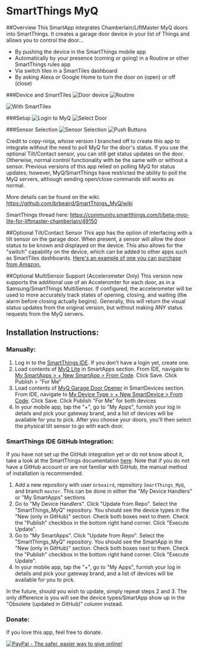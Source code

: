 
# SmartThings MyQ

##Overview
This SmartApp integrates Chamberlain/LiftMaster MyQ doors into SmartThings. It creates a garage door device in your list of Things and allows you to control the door...

* By pushing the device in the SmartThings mobile app
* Automatically by your presence (coming or going) in a Routine or other SmartThings rules app
* Via switch tiles in a SmartTiles dashboard
* By asking Alexa or Google Home to turn the door on (open) or off (close)

###Device and SmartTiles
![Door device](http://i.imgur.com/zBXS6nQm.png "Door device")  ![Routine](http://i.imgur.com/fmDa1t6m.png "Routine") 


![With SmartTiles](http://i.imgur.com/WhbN2H9m.png "With SmartTiles")    


###Setup
![Login to MyQ](http://i.imgur.com/PLEbmsdm.png "Login to MyQ")
![Select Door](http://i.imgur.com/XUDFLucm.png "Door Select")


###Sensor Selection
![Sensor Selection](http://i.imgur.com/aKf14HHm.png "Sensor selection")
![Push Buttons](http://i.imgur.com/SIkag7Cm.png "Push Buttons")




Credit to copy-ninja, whose version I branched off to create this app to integrate without the need to poll MyQ for the door's status. If you use the optional Tilt/Contact sensor, you can still get status updates on the door. Otherwise, normal control functionality with be the same with or without a sensor. Previous versions of this app relied on polling MyQ for status updates; however, MyQ/SmartThings have restricted the ability to poll the MyQ servers, although sending open/close commands still works as normal.

More details can be found on the wiki: https://github.com/brbeaird/SmartThings_MyQ/wiki

SmartThings thread here: <a href="https://community.smartthings.com/t/release-myq-lite-for-liftmaster-chamberlain/49150">https://community.smartthings.com/t/beta-myq-lite-for-liftmaster-chamberlain/49150</a>

##Optional Tilt/Contact Sensor
This app has the option of interfacing with a tilt sensor on the garage door. When present, a sensor will allow the door status to be known and displayed on the device. This also allows for the "switch" capability on the device, which can be added to other apps such as SmartTiles dashboards. <a href="https://www.amazon.com/gp/product/B00HGVJRX2/ref=as_li_tl?ie=UTF8&tag=brbeaird-20&camp=1789&creative=9325&linkCode=as2&creativeASIN=B00HGVJRX2&linkId=b95bd197703395387d5d0bfe06c4866f">Here's an example of one you can purchase from Amazon.</a>

##Optional MultiSensor Support (Accelerometer Only)
This version now supports the additional use of an Acceleromter for each door, as in a Samsung/SmartThings MultiSensor. If configured, the accelerometer will be used to more accurately track states of opening, closing, and waiting (the alarm before closing actually begins). Generally, this will return the visual status updates from the original version, but without making ANY status requests from the MyQ servers.

## Installation Instructions:

### Manually:
1. Log in to the <a href="https://graph.api.smartthings.com/ide/">SmartThings IDE</a>. If you don't have a login yet, create one.
2. Load contents of <a href="https://raw.githubusercontent.com/brbeaird/SmartThings_MyQ/master/smartapps/brbeaird/myq-lite.src/myq-lite.groovy">MyQ Lite</a> in SmartApps section. From IDE, navigate to <a href="https://graph.api.smartthings.com/ide/app/create#from-code">My SmartApps > + New SmartApp > From Code</a>. Click Save. Click Publish > "For Me"
3. Load contents of <a href="https://raw.githubusercontent.com/brbeaird/SmartThings_MyQ/master/devicetypes/brbeaird/myq-garage-door-opener.src/myq-garage-door-opener.groovy">MyQ Garage Door Opener</a> in SmartDevices section. From IDE, navigate to <a href="https://graph.api.smartthings.com/ide/device/create#from-code">My Device Type > + New SmartDevice > From Code</a>.  Click Save. Click Publish "For Me" for both devices
4. In your mobile app, tap the "+", go to "My Apps", furnish your log in details and pick your gateway brand, and a list of devices will be available for you to pick. After you choose your doors, you'll then select the physical tilt sensor to go with each door.

### SmartThings IDE GitHub Integration:

If you have not set up the GitHub integration yet or do not know about it, take a look at the SmartThings documentation [here](http://docs.smartthings.com/en/latest/tools-and-ide/github-integration.html). Note that if you do not have a GitHub account or are not familiar with GitHub, the manual method of installation is recommended.

1. Add a new repository with user `brbeaird`, repository `SmartThings_MyQ`, and branch `master`. This can be done in either the "My Device Handlers" or "My SmartApps" sections
2. Go to "My Device Handlers". Click "Update from Repo". Select the "SmartThings_MyQ" repository. You should see the device types in the "New (only in GitHub)" section. Check both boxes next to them. Check the "Publish" checkbox in the bottom right hand corner. Click "Execute Update".
3. Go to "My SmartApps". Click "Update from Repo". Select the "SmartThings_MyQ" repository. You should see the SmartApp in the "New (only in GitHub)" section. Check both boxes next to them. Check the "Publish" checkbox in the bottom right hand corner. Click "Execute Update".
4. In your mobile app, tap the "+", go to "My Apps", furnish your log in details and pick your gateway brand, and a list of devices will be available for you to pick.

In the future, should you wish to update, simply repeat steps 2 and 3. The only difference is you will see the device types/SmartApp show up in the "Obsolete (updated in GitHub)" column instead.


### Donate:

If you love this app, feel free to donate.

[![PayPal - The safer, easier way to give online!](https://www.paypalobjects.com/en_US/i/btn/btn_donate_LG.gif "Donate")](https://www.paypal.com/cgi-bin/webscr?cmd=_s-xclick&hosted_button_id=6QH4Y5KCESYPY)
